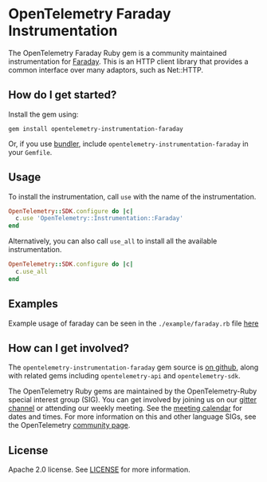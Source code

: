 # OpenTelemetry Faraday Instrumentation

The OpenTelemetry Faraday Ruby gem is a community maintained instrumentation for [Faraday][faraday-home]. This is an HTTP client library that provides a common interface over many adaptors, such as Net::HTTP.

## How do I get started?

Install the gem using:

```
gem install opentelemetry-instrumentation-faraday
```

Or, if you use [bundler][bundler-home], include `opentelemetry-instrumentation-faraday` in your `Gemfile`.

## Usage

To install the instrumentation, call `use` with the name of the instrumentation.

```ruby
OpenTelemetry::SDK.configure do |c|
  c.use 'OpenTelemetry::Instrumentation::Faraday'
end
```

Alternatively, you can also call `use_all` to install all the available instrumentation.

```ruby
OpenTelemetry::SDK.configure do |c|
  c.use_all
end
```

## Examples

Example usage of faraday can be seen in the `./example/faraday.rb` file [here](https://github.com/open-telemetry/opentelemetry-ruby/blob/master/instrumentation/faraday/example/faraday.rb)

## How can I get involved?

The `opentelemetry-instrumentation-faraday` gem source is [on github][repo-github], along with related gems including `opentelemetry-api` and `opentelemetry-sdk`.

The OpenTelemetry Ruby gems are maintained by the OpenTelemetry-Ruby special interest group (SIG). You can get involved by joining us on our [gitter channel][ruby-gitter] or attending our weekly meeting. See the [meeting calendar][community-meetings] for dates and times. For more information on this and other language SIGs, see the OpenTelemetry [community page][ruby-sig].

## License

Apache 2.0 license. See [LICENSE][license-github] for more information.

[faraday-home]: https://github.com/lostisland/faraday
[bundler-home]: https://bundler.io
[repo-github]: https://github.com/open-telemetry/opentelemetry-ruby
[license-github]: https://github.com/open-telemetry/opentelemetry-ruby/blob/master/LICENSE
[ruby-sig]: https://github.com/open-telemetry/community#ruby-sig
[community-meetings]: https://github.com/open-telemetry/community#community-meetings
[ruby-gitter]: https://gitter.im/open-telemetry/opentelemetry-ruby
